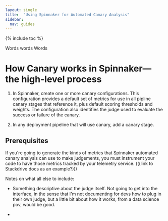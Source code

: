 ```yaml
---
layout: single
title:  "Using Spinnaker for Automated Canary Analysis"
sidebar:
  nav: guides
---
```


{% include toc %}


Words words Words

# How Canary works in Spinnaker&mdash;the high-level process

1. In Spinnaker, create one or more canary configurations.
  This configuration provides a default set of metrics for use in all pipline
  canary stages that reference it, plus default scoring thresholds and weights.
  The configuration also identifies the judge used to evaluate the success or
  failure of the canary.

2. In any deployment pipeline that will use canary, add a canary stage.


## Prerequisites
If you're going to generate the kinds of metrics that Spinnaker automated canary
analysis can use to make judgements, you must instrument your code to have those
metrics tracked by your telemetry service.
(((link to Stackdrive docs as an example?)))



Notes on what all else to include:
* Something descriptive about the judge itself. Not going to get into the
interface, in the sense that I'm not documenting for devs how to plug in their
own judge, but a little bit about how it works, from a data science pov, would
be good.

*
